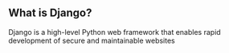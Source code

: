 ## What is Django?
Django is a high-level Python web framework that enables rapid development of secure and maintainable websites



